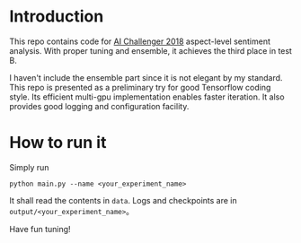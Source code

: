 # Introduction
This repo contains code for [AI Challenger 2018](https://challenger.ai/competition/fsauor2018) aspect-level sentiment analysis. With proper tuning and ensemble, it achieves the third place in test B. 

I haven't include the ensemble part since it is not elegant by my standard. This repo is presented as a preliminary try for good Tensorflow coding style. Its efficient multi-gpu implementation enables faster iteration. It also provides good logging and configuration facility.

# How to run it
Simply run

`python main.py --name <your_experiment_name>`

It shall read the contents in `data`. Logs and checkpoints are in `output/<your_experiment_name>`。

Have fun tuning!
